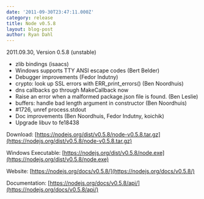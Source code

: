 ```yaml
---
date: '2011-09-30T23:47:11.000Z'
category: release
title: Node v0.5.8
layout: blog-post
author: Ryan Dahl
---
```


2011.09.30, Version 0.5.8 (unstable)

- zlib bindings (isaacs)
- Windows supports TTY ANSI escape codes (Bert Belder)
- Debugger improvements (Fedor Indutny)
- crypto: look up SSL errors with ERR_print_errors() (Ben Noordhuis)
- dns callbacks go through MakeCallback now
- Raise an error when a malformed package.json file is found. (Ben Leslie)
- buffers: handle bad length argument in constructor (Ben Noordhuis)
- #1726, unref process.stdout
- Doc improvements (Ben Noordhuis, Fedor Indutny, koichik)
- Upgrade libuv to fe18438

Download: [https://nodejs.org/dist/v0.5.8/node-v0.5.8.tar.gz](https://nodejs.org/dist/v0.5.8/node-v0.5.8.tar.gz)

Windows Executable: [https://nodejs.org/dist/v0.5.8/node.exe](https://nodejs.org/dist/v0.5.8/node.exe)

Website: [https://nodejs.org/docs/v0.5.8/](https://nodejs.org/docs/v0.5.8/)

Documentation: [https://nodejs.org/docs/v0.5.8/api/](https://nodejs.org/docs/v0.5.8/api/)
